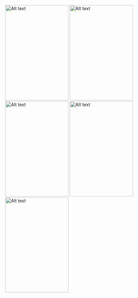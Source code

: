 


<img
  src="https://user-images.githubusercontent.com/55269298/177011706-f8dc5c14-17cf-41af-b596-a8feac4a3121.jpg"
  alt="Alt text"
  title="Optional title"
  style="position:flex display: inline-block; margin: 0 auto; height:300px; width:200px">  <img
  src="https://user-images.githubusercontent.com/55269298/177011790-b9fe79c9-a9c6-4f05-8ee6-d23f962c009b.jpg"
  alt="Alt text"
  title="Optional title"
  style="position:flex display: inline-block; margin: 0 auto; height:300px; width:200px">  <img
  src="https://user-images.githubusercontent.com/55269298/177011772-3af364d9-31ce-4612-bcc2-2ac1e16e84a5.jpg"
  alt="Alt text"
  title="Optional title"
  style="position:flex display: inline-block; margin: 0 auto; height:300px; width:200px">  <img
  src="https://user-images.githubusercontent.com/55269298/177011898-5e9cd850-34ae-4c3f-bbc6-8f3de5c777a3.jpg"
  alt="Alt text"
  title="Optional title"
  style="position:flex display: inline-block; margin: 0 auto; height:300px; width:200px">  <img
  src="https://user-images.githubusercontent.com/55269298/177011818-14bb046b-5fe3-447f-9155-9e5a61bbc81c.jpg"
  alt="Alt text"
  title="Optional title"
  style="position:flex display: inline-block; margin: 0 auto; height:300px; width:200px">
  
 
